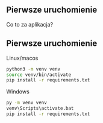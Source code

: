## Pierwsze uruchomienie
Co to za aplikacja?
 
## Pierwsze uruchomienie
 
Linux/macos
```bash
python3 -m venv venv
source venv/bin/activate
pip install -r requirements.txt
```
 
Windows
```bash
py -m venv venv
venv\Scripts\activate.bat
pip install -r requirements.txt
```